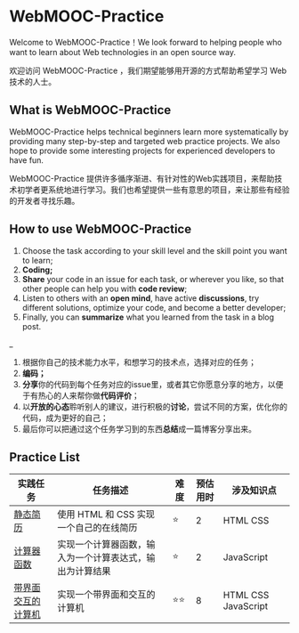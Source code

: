 # WebMOOC-Practice

Welcome to WebMOOC-Practice！We look forward to helping people who want to learn about Web technologies in an open source way.

欢迎访问 WebMOOC-Practice ，我们期望能够用开源的方式帮助希望学习 Web 技术的人士。

## What is WebMOOC-Practice

WebMOOC-Practice helps technical beginners learn more systematically by providing many step-by-step and targeted web practice projects. We also hope to provide some interesting projects for experienced developers to have fun.

WebMOOC-Practice 提供许多循序渐进、有针对性的Web实践项目，来帮助技术初学者更系统地进行学习。我们也希望提供一些有意思的项目，来让那些有经验的开发者寻找乐趣。

## How to use WebMOOC-Practice

1. Choose the task according to your skill level and the skill point you want to learn;
2. **Coding;**
3. **Share** your code in an issue for each task, or wherever you like, so that other people can help you with **code review**;
4. Listen to others with an **open mind**, have active **discussions**, try different solutions, optimize your code, and become a better developer;
5. Finally, you can **summarize** what you learned from the task in a blog post.

_

1. 根据你自己的技术能力水平，和想学习的技术点，选择对应的任务；
2. **编码；**
3. **分享**你的代码到每个任务对应的issue里，或者其它你愿意分享的地方，以便于有热心的人来帮你做**代码评价**；
4. 以**开放的心态**聆听别人的建议，进行积极的**讨论**，尝试不同的方案，优化你的代码，成为更好的自己；
5. 最后你可以把通过这个任务学习到的东西**总结**成一篇博客分享出来。

## Practice List

实践任务 | 任务描述 | 难度 | 预估用时 | 涉及知识点
------------ | ------------- | ------------- | ------------- | -------------
[静态简历](./) | 使用 HTML 和 CSS 实现一个自己的在线简历 | :star: | 2 | HTML CSS
[计算器函数](./) | 实现一个计算器函数，输入为一个计算表达式，输出为计算结果 | :star: | 2 | JavaScript
[带界面交互的计算机](./) | 实现一个带界面和交互的计算机 | :star::star: | 8 | HTML CSS JavaScript
